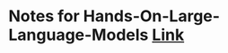 # Notes for Hands-On-Large-Language-Models [Link](https://github.com/HandsOnLLM/Hands-On-Large-Language-Models)